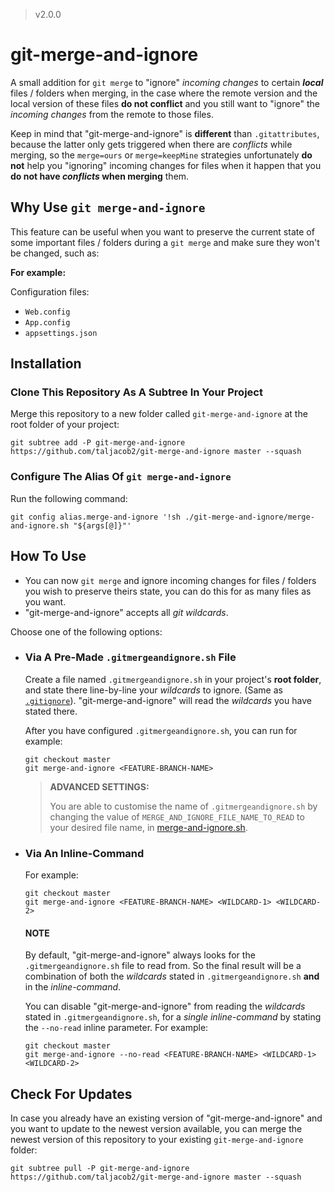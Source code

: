 > v2.0.0

# git-merge-and-ignore

A small addition for `git merge` to "ignore" *incoming changes* to certain ***local*** files / folders when merging, in the case where the remote version and the local version of these files **do not conflict** and you still want to "ignore" the *incoming changes* from the remote to those files.

Keep in mind that "git-merge-and-ignore" is **different** than `.gitattributes`, because the latter only gets triggered when there are *conflicts* while merging, so the `merge=ours` or `merge=keepMine` strategies unfortunately **do not** help you "ignoring" incoming changes for files when it happen that you **do not have *conflicts* when merging** them.

## Why Use `git merge-and-ignore`

This feature can be useful when you want to preserve the current state of some important files / folders during a `git merge` and make sure they won't be changed, such as:

**For example:**

Configuration files:
- `Web.config`
- `App.config`
- `appsettings.json`

## Installation

### Clone This Repository As A Subtree In Your Project

Merge this repository to a new folder called `git-merge-and-ignore` at the root folder of your project:
```
git subtree add -P git-merge-and-ignore https://github.com/taljacob2/git-merge-and-ignore master --squash
```

### Configure The Alias Of `git merge-and-ignore`

Run the following command:
```
git config alias.merge-and-ignore '!sh ./git-merge-and-ignore/merge-and-ignore.sh "${args[@]}"'
```

## How To Use

- You can now `git merge` and ignore incoming changes for files / folders you wish to preserve theirs state, you can do this for as many files as you want.
- "git-merge-and-ignore" accepts all *git wildcards*.

Choose one of the following options:

- ### Via A Pre-Made `.gitmergeandignore.sh` File

    Create a file named `.gitmergeandignore.sh` in your project's **root folder**, and state there line-by-line your *wildcards* to ignore. (Same as [`.gitignore`](https://git-scm.com/docs/gitignore)).
    "git-merge-and-ignore" will read the *wildcards* you have stated there.

    After you have configured `.gitmergeandignore.sh`, you can run for example:
    ```
    git checkout master
    git merge-and-ignore <FEATURE-BRANCH-NAME>
    ```

    > **ADVANCED SETTINGS:**
    >
    > You are able to customise the name of `.gitmergeandignore.sh` by changing the value of `MERGE_AND_IGNORE_FILE_NAME_TO_READ` to your desired file name, in [merge-and-ignore.sh](merge-and-ignore.sh).

- ### Via An Inline-Command

    For example:
    ```
    git checkout master
    git merge-and-ignore <FEATURE-BRANCH-NAME> <WILDCARD-1> <WILDCARD-2>
    ```

    #### NOTE

    By default, "git-merge-and-ignore" always looks for the `.gitmergeandignore.sh` file to read from.
    So the final result will be a combination of both the *wildcards* stated in `.gitmergeandignore.sh` **and** in the *inline-command*.

    You can disable "git-merge-and-ignore" from reading the *wildcards* stated in `.gitmergeandignore.sh`, for a *single inline-command* by stating the `--no-read` inline parameter.
    For example:
    ```
    git checkout master
    git merge-and-ignore --no-read <FEATURE-BRANCH-NAME> <WILDCARD-1> <WILDCARD-2>
    ```

## Check For Updates

In case you already have an existing version of "git-merge-and-ignore" and you want to update to the newest version available,
you can merge the newest version of this repository to your existing `git-merge-and-ignore` folder:
```
git subtree pull -P git-merge-and-ignore https://github.com/taljacob2/git-merge-and-ignore master --squash
```
